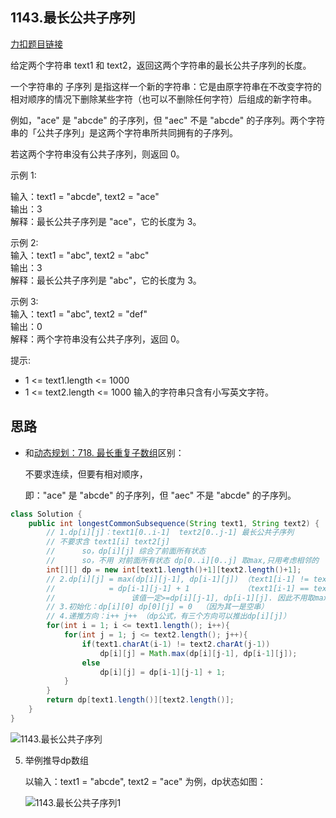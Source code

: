 
## 1143.最长公共子序列 

[力扣题目链接](https://leetcode-cn.com/problems/longest-common-subsequence/)

给定两个字符串 text1 和 text2，返回这两个字符串的最长公共子序列的长度。  

一个字符串的 子序列 是指这样一个新的字符串：它是由原字符串在不改变字符的相对顺序的情况下删除某些字符（也可以不删除任何字符）后组成的新字符串。     

例如，"ace" 是 "abcde" 的子序列，但 "aec" 不是 "abcde" 的子序列。两个字符串的「公共子序列」是这两个字符串所共同拥有的子序列。   

若这两个字符串没有公共子序列，则返回 0。        

示例 1:    

输入：text1 = "abcde", text2 = "ace"      
输出：3          
解释：最长公共子序列是 "ace"，它的长度为 3。     

示例 2:      
输入：text1 = "abc", text2 = "abc"    
输出：3       
解释：最长公共子序列是 "abc"，它的长度为 3。    

示例 3:     
输入：text1 = "abc", text2 = "def"      
输出：0        
解释：两个字符串没有公共子序列，返回 0。    

提示:       
* 1 <= text1.length <= 1000
* 1 <= text2.length <= 1000
输入的字符串只含有小写英文字符。

## 思路 

+ 和[动态规划：718. 最长重复子数组](https://programmercarl.com/0718.最长重复子数组.html)区别：

  不要求连续，但要有相对顺序，

  即："ace" 是 "abcde" 的子序列，但 "aec" 不是 "abcde" 的子序列。

```java
class Solution {
    public int longestCommonSubsequence(String text1, String text2) {
        // 1.dp[i][j]：text1[0..i-1]  text2[0..j-1] 最长公共子序列
        // 不要求含 text1[i] text2[j]
        //      so，dp[i][j] 综合了前面所有状态 
        //      so，不用 对前面所有状态 dp[0..i][0..j] 取max,只用考虑相邻的 
        int[][] dp = new int[text1.length()+1][text2.length()+1];
        // 2.dp[i][j] = max(dp[i][j-1], dp[i-1][j]) （text1[i-1] != text2[j-1]） 
        //            = dp[i-1][j-1] + 1            （text1[i-1] == text2[j-1]）
        //                 该值一定>=dp[i][j-1], dp[i-1][j]. 因此不用取max 
        // 3.初始化：dp[i][0] dp[0][j] = 0  （因为其一是空串）
        // 4.递推方向：i++ j++ （dp公式，有三个方向可以推出dp[i][j]）
        for(int i = 1; i <= text1.length(); i++){
            for(int j = 1; j <= text2.length(); j++){
                if(text1.charAt(i-1) != text2.charAt(j-1))
                    dp[i][j] = Math.max(dp[i][j-1], dp[i-1][j]);
                else 
                    dp[i][j] = dp[i-1][j-1] + 1; 
            } 
        }
        return dp[text1.length()][text2.length()];
    }
}
```



![1143.最长公共子序列](https://img-blog.csdnimg.cn/20210204115139616.jpg)

 

5. 举例推导dp数组

   以输入：text1 = "abcde", text2 = "ace" 为例，dp状态如图：

   ![1143.最长公共子序列1](https://img-blog.csdnimg.cn/20210210150215918.jpg)

 
